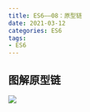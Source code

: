 ```yaml
---
title: ES6——08：原型链
date: 2021-03-12
categories: ES6
tags: 
- ES6
---
```

## 图解原型链
![](https://img-blog.csdnimg.cn/img_convert/f10d50d27abd50f2ab61f98163a2fd74.png)
